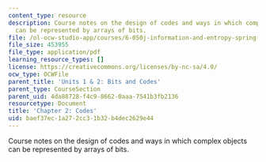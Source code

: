 ```yaml
---
content_type: resource
description: Course notes on the design of codes and ways in which complex objects
  can be represented by arrays of bits.
file: /ol-ocw-studio-app/courses/6-050j-information-and-entropy-spring-2008/baef37ec1a272cc31b32b4dec2629e44_MIT6_050JS08_chapter2.pdf
file_size: 453955
file_type: application/pdf
learning_resource_types: []
license: https://creativecommons.org/licenses/by-nc-sa/4.0/
ocw_type: OCWFile
parent_title: 'Units 1 & 2: Bits and Codes'
parent_type: CourseSection
parent_uid: 4da88728-f4c9-8662-0aaa-7541b3fb2136
resourcetype: Document
title: 'Chapter 2: Codes'
uid: baef37ec-1a27-2cc3-1b32-b4dec2629e44
---
```

Course notes on the design of codes and ways in which complex objects can be represented by arrays of bits.